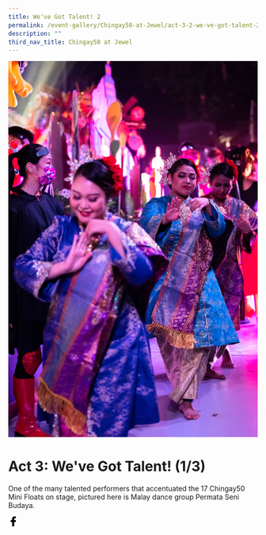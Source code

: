 ```yaml
---
title: We've Got Talent! 2
permalink: /event-gallery/Chingay50-at-Jewel/act-3-2-we-ve-got-talent-2-3
description: ""
third_nav_title: Chingay50 at Jewel
---
```

![Act 3.2: We've Got Talent! 2/3](/images/Event%20Gallery/Chingay50%20at%20Jewel/Act%204%201%20international%20friends2-01.jpg)

# **Act 3: We've Got Talent! (1/3)**
One of the many talented performers that accentuated the 17 Chingay50 Mini Floats on stage, pictured here is Malay dance group Permata Seni Budaya.

<a href="http://www.facebook.com/sharer.php?u=http://www.chingay.gov.sg/image/event-gallery/act-3-2-we%27ve-got-talent!-2-3" style="float:left;">
	<img src="/images/facebook.png" style="width:auto;height:20px;">
</a>